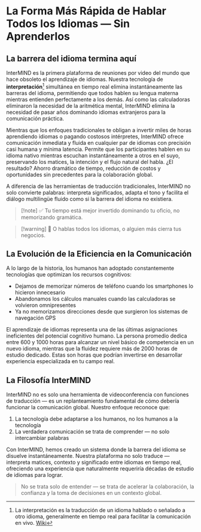 # La Forma Más Rápida de Hablar Todos los Idiomas — Sin Aprenderlos

## La barrera del idioma termina aquí

InterMIND es la primera plataforma de reuniones por video del mundo que hace obsoleto el aprendizaje de idiomas. Nuestra tecnología de **interpretación**[^1] simultánea en tiempo real elimina instantáneamente las barreras del idioma, permitiendo que todos hablen su lengua materna mientras entienden perfectamente a los demás. Así como las calculadoras eliminaron la necesidad de la aritmética mental, InterMIND elimina la necesidad de pasar años dominando idiomas extranjeros para la comunicación práctica.

Mientras que los enfoques tradicionales te obligan a invertir miles de horas aprendiendo idiomas o pagando costosos intérpretes, InterMIND ofrece comunicación inmediata y fluida en cualquier par de idiomas con precisión casi humana y mínima latencia. Permite que los participantes hablen en su idioma nativo mientras escuchan instantáneamente a otros en el suyo, preservando los matices, la intención y el flujo natural del habla. ¿El resultado? Ahorro dramático de tiempo, reducción de costos y oportunidades sin precedentes para la colaboración global.

A diferencia de las herramientas de traducción tradicionales, InterMIND no solo convierte palabras: interpreta significados, adapta el tono y facilita el diálogo multilingüe fluido como si la barrera del idioma no existiera.

[^1]: La interpretación es la traducción de un idioma hablado o señalado a otro idioma, generalmente en tiempo real para facilitar la comunicación en vivo. [Wiki](https://en.wikipedia.org/wiki/Language_interpretation)

> [!note] ✅ Tu tiempo está mejor invertido dominando tu oficio, no memorizando gramática.

> [!warning] 🛑 O hablas todos los idiomas, o alguien más cierra tus negocios.

## La Evolución de la Eficiencia en la Comunicación

A lo largo de la historia, los humanos han adoptado constantemente tecnologías que optimizan los recursos cognitivos:

- Dejamos de memorizar números de teléfono cuando los smartphones lo hicieron innecesario
- Abandonamos los cálculos manuales cuando las calculadoras se volvieron omnipresentes
- Ya no memorizamos direcciones desde que surgieron los sistemas de navegación GPS

El aprendizaje de idiomas representa una de las últimas asignaciones ineficientes del potencial cognitivo humano. La persona promedio dedica entre 600 y 1000 horas para alcanzar un nivel básico de competencia en un nuevo idioma, mientras que la fluidez requiere más de 2000 horas de estudio dedicado. Estas son horas que podrían invertirse en desarrollar experiencia especializada en tu campo real.

## La Filosofía InterMIND

InterMIND no es solo una herramienta de videoconferencia con funciones de traducción — es un replanteamiento fundamental de cómo debería funcionar la comunicación global. Nuestro enfoque reconoce que:

1. La tecnología debe adaptarse a los humanos, no los humanos a la tecnología
2. La verdadera comunicación se trata de comprender — no solo intercambiar palabras

Con InterMIND, hemos creado un sistema donde la barrera del idioma se disuelve instantáneamente. Nuestra plataforma no solo traduce — interpreta matices, contexto y significado entre idiomas en tiempo real, ofreciendo una experiencia que naturalmente requeriría décadas de estudio de idiomas para lograr.

> No se trata solo de entender — se trata de acelerar la colaboración, la confianza y la toma de decisiones en un contexto global.